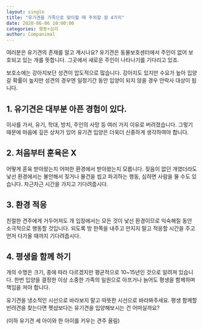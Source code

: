 ```yaml
---
layout: single
title: "유기견을 가족으로 맞이할 때 주의할 점 4가지"
date: 2020-06-06 10:00:00
categories: 행동+심리
author: Companimal
---
```


여러분은 유기견의 존재를 알고 계시나요? 유기견은 동물보호센터에서 주인이 없어 보호되고 있는 개를 뜻합니다. 그곳에서 새로운 주인이 나타나기를 기다리고 있죠.

보호소에는 강아지보단 성견이 압도적으로 많습니다. 강아지도 있지만 수요가 높아 입양갈 확률이 높지만 성견의 경우엔 일정기간 동안 입양이 되지 않을 경우 안락사 대상이 됩니다.

## 1. 유기견은 대부분 아픈 경험이 있다.

이사를 가서, 유기, 학대, 방치, 주인의 사망 등 여러 가지 이유로 버려졌습니다. 그렇기 때문에 마음에 깊은 상처가 있어 유기견 입양은 더욱더 신중하게 생각하여야 합니다.

## 2. 처음부터 훈육은 X

어떻게 훈육 받아왔는지 어떠한 환경에서 받아왔는지 모릅니다. 짖음이 없던 개였더라도 낯선 환경에서는 불안해서 짖거나 물건을 씹고 파괴하는 행동, 심하면 사람을 물 수도 있습니다. 차근차근 시간을 가지고 기다려줍시다.

## 3. 환경 적응

친절한 견주에게 거두어져도 개 입장에서는 모든 것이 낯선 환경이므로 익숙해질 동안 소극적으로 행동할 것입니다. 되도록 방 한쪽을 내주고 만지지 말고 적응할 시간을 주고 먼저 다가올 때까지 기다려줍시다.

## 4. 평생을 함께 하기

개의 수명은 크기, 종에 따라 다르겠지만 평균적으로 10~15년인 것으로 알려져 있습니다. 한번 입양을 결정한 이상 소중한 가족의 일원으로 아프거나 늙어도 평생을 함께하며 책임을 져야 합니다.

유기견을 냉소적인 시선으로 바라보지 말고 따뜻한 시선으로 바라봐주세요. 평생 함께할 반려견을 찾는다면 펫샵보다는 유기견을 입양해보시는 건 어떠실까요?

(이하 유기견 세 아이와 한 아이를 키우는 견주 올림)
